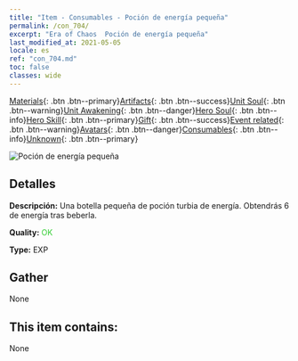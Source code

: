 ```yaml
---
title: "Item - Consumables - Poción de energía pequeña"
permalink: /con_704/
excerpt: "Era of Chaos  Poción de energía pequeña"
last_modified_at: 2021-05-05
locale: es
ref: "con_704.md"
toc: false
classes: wide
---
```

 [Materials](/ItemsES/){: .btn .btn--primary}[Artifacts](/ItemsES/Artifacts/){: .btn .btn--success}[Unit Soul](/ItemsES/UnitSoul/){: .btn .btn--warning}[Unit Awakening](/ItemsES/UnitAwakening/){: .btn .btn--danger}[Hero Soul](/ItemsES/HeroSoul/){: .btn .btn--info}[Hero Skill](/ItemsES/HeroSkill/){: .btn .btn--primary}[Gift](/ItemsES/Gift/){: .btn .btn--success}[Event related](/ItemsES/Events/){: .btn .btn--warning}[Avatars](/ItemsES/Avatars/){: .btn .btn--danger}[Consumables](/ItemsES/Consumables/){: .btn .btn--info}[Unknown](/ItemsES/Unknown/){: .btn .btn--primary}

 ![Poción de energía pequeña](/images/t/i_504.png)

## Detalles
 **Descripción:** Una botella pequeña de poción turbia de energía. Obtendrás 6 de energía tras beberla.

 **Quality:** <span style="color: #32CD32">OK</span>

 **Type:** EXP

## Gather

  None

## This item contains:

  None

